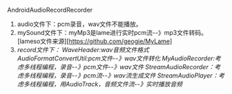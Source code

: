 AndroidAudioRecordRecorder
1.  audio文件下：pcm录音，wav文件不能播放。
2.  mySound文件下：myMp3是lame进行实时pcm流--》mp3文件转码。[lameso文件来源][https://github.com/geogie/MyLame]
3. *record文件下：
    WaveHeader:wav音频文件格式
    AudioFormatConvertUtil:pcm文件--》wav文件转化
    MyAudioRecorder:考虑多线程编程，录音--》pcm文件--》wav文件
    StreamAudioRecorder：考虑多线程编程，录音--》pcm流--》wav流生成文件
    StreamAudioPlayer：考虑多线程编程，用AudioTrack，音频文件流--》实时播放音频*